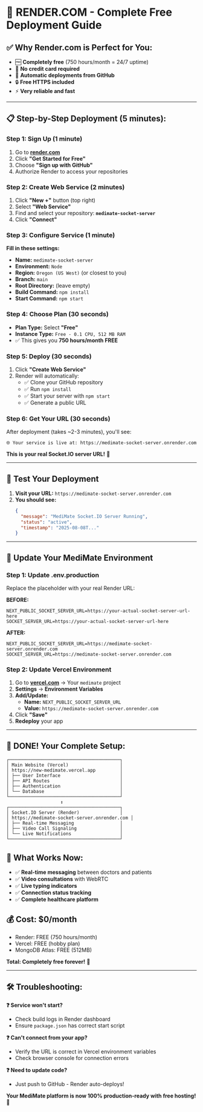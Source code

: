 # 🚀 **RENDER.COM - Complete Free Deployment Guide**

## ✅ **Why Render.com is Perfect for You:**
- 🆓 **Completely free** (750 hours/month = 24/7 uptime)
- 🔗 **No credit card required**
- 🚀 **Automatic deployments from GitHub**
- 🔒 **Free HTTPS included**
- ⚡ **Very reliable and fast**

---

## 📋 **Step-by-Step Deployment (5 minutes):**

### **Step 1: Sign Up (1 minute)**
1. Go to **[render.com](https://render.com)**
2. Click **"Get Started for Free"**
3. Choose **"Sign up with GitHub"**
4. Authorize Render to access your repositories

### **Step 2: Create Web Service (2 minutes)**
1. Click **"New +"** button (top right)
2. Select **"Web Service"**
3. Find and select your repository: **`medimate-socket-server`**
4. Click **"Connect"**

### **Step 3: Configure Service (1 minute)**
**Fill in these settings:**
- **Name:** `medimate-socket-server`
- **Environment:** `Node`
- **Region:** `Oregon (US West)` (or closest to you)
- **Branch:** `main`
- **Root Directory:** (leave empty)
- **Build Command:** `npm install`
- **Start Command:** `npm start`

### **Step 4: Choose Plan (30 seconds)**
- **Plan Type:** Select **"Free"**
- **Instance Type:** `Free - 0.1 CPU, 512 MB RAM`
- ✅ This gives you **750 hours/month FREE**

### **Step 5: Deploy (30 seconds)**
1. Click **"Create Web Service"**
2. Render will automatically:
   - ✅ Clone your GitHub repository
   - ✅ Run `npm install`
   - ✅ Start your server with `npm start`
   - ✅ Generate a public URL

### **Step 6: Get Your URL (30 seconds)**
After deployment (takes ~2-3 minutes), you'll see:
```
🌐 Your service is live at: https://medimate-socket-server.onrender.com
```

**This is your real Socket.IO server URL!** 🎉

---

## 🧪 **Test Your Deployment**

1. **Visit your URL:** `https://medimate-socket-server.onrender.com`
2. **You should see:**
   ```json
   {
     "message": "MediMate Socket.IO Server Running",
     "status": "active",
     "timestamp": "2025-08-08T..."
   }
   ```

---

## 🔧 **Update Your MediMate Environment**

### **Step 1: Update .env.production**
Replace the placeholder with your real Render URL:

**BEFORE:**
```env
NEXT_PUBLIC_SOCKET_SERVER_URL=https://your-actual-socket-server-url-here
SOCKET_SERVER_URL=https://your-actual-socket-server-url-here
```

**AFTER:**
```env
NEXT_PUBLIC_SOCKET_SERVER_URL=https://medimate-socket-server.onrender.com
SOCKET_SERVER_URL=https://medimate-socket-server.onrender.com
```

### **Step 2: Update Vercel Environment**
1. Go to **[vercel.com](https://vercel.com)** → Your `medimate` project
2. **Settings** → **Environment Variables**
3. **Add/Update:**
   - **Name:** `NEXT_PUBLIC_SOCKET_SERVER_URL`
   - **Value:** `https://medimate-socket-server.onrender.com`
4. Click **"Save"**
5. **Redeploy** your app

---

## 🎉 **DONE! Your Complete Setup:**

```
┌─────────────────────────────────────────┐
│ Main Website (Vercel)                   │
│ https://new-medimate.vercel.app         │
│ ├── User Interface                      │
│ ├── API Routes                          │
│ ├── Authentication                      │
│ └── Database                            │
└─────────────────────────────────────────┘
                    ↕️
┌─────────────────────────────────────────┐
│ Socket.IO Server (Render)               │
│ https://medimate-socket-server.onrender.com │
│ ├── Real-time Messaging                 │
│ ├── Video Call Signaling                │
│ └── Live Notifications                  │
└─────────────────────────────────────────┘
```

## 📱 **What Works Now:**
- ✅ **Real-time messaging** between doctors and patients
- ✅ **Video consultations** with WebRTC
- ✅ **Live typing indicators**
- ✅ **Connection status tracking**
- ✅ **Complete healthcare platform**

## 💰 **Cost: $0/month** 
- Render: FREE (750 hours/month)
- Vercel: FREE (hobby plan)
- MongoDB Atlas: FREE (512MB)

**Total: Completely free forever!** 🎉

---

## 🛠️ **Troubleshooting:**

**❓ Service won't start?**
- Check build logs in Render dashboard
- Ensure `package.json` has correct start script

**❓ Can't connect from your app?**
- Verify the URL is correct in Vercel environment variables
- Check browser console for connection errors

**❓ Need to update code?**
- Just push to GitHub - Render auto-deploys!

**Your MediMate platform is now 100% production-ready with free hosting!** 🚀

